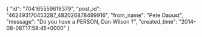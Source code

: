  {
   "id": "704165559619379",
   "post_id": "462493170453287_482026878499916",
   "from_name": "Pete Daoust",
   "message": "Do you have a PERSON, Dan Wilson ?",
   "created_time": "2014-08-08T17:58:45+0000"
 }
